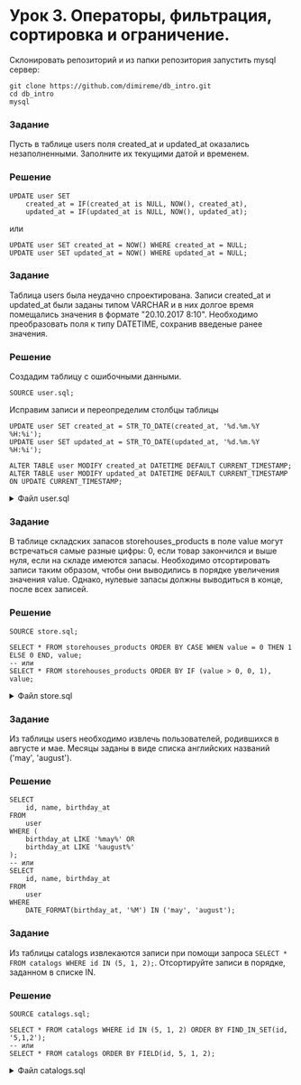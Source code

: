 # Урок 3. Операторы, фильтрация, сортировка и ограничение.

Склонировать репозиторий и из папки репозитория запустить mysql сервер:

```text
git clone https://github.com/dimireme/db_intro.git
cd db_intro
mysql
```

### Задание

Пусть в таблице users поля created_at и updated_at оказались незаполненными. Заполните их текущими датой и временем.

### Решение

```mysql
UPDATE user SET
    created_at = IF(created_at is NULL, NOW(), created_at),
    updated_at = IF(updated_at is NULL, NOW(), updated_at);
```

или

```mysql
UPDATE user SET created_at = NOW() WHERE created_at = NULL;
UPDATE user SET updated_at = NOW() WHERE updated_at = NULL;
```

### Задание

Таблица users была неудачно спроектирована. Записи created_at и updated_at были заданы типом VARCHAR и в них долгое время помещались значения в формате "20.10.2017 8:10". Необходимо преобразовать поля к типу DATETIME, сохранив введеные ранее значения.

### Решение

Создадим таблицу с ошибочными данными.

```mysql
SOURCE user.sql;
```

Исправим записи и переопределим столбцы таблицы

```mysql
UPDATE user SET created_at = STR_TO_DATE(created_at, '%d.%m.%Y %H:%i');
UPDATE user SET updated_at = STR_TO_DATE(updated_at, '%d.%m.%Y %H:%i');

ALTER TABLE user MODIFY created_at DATETIME DEFAULT CURRENT_TIMESTAMP;
ALTER TABLE user MODIFY updated_at DATETIME DEFAULT CURRENT_TIMESTAMP ON UPDATE CURRENT_TIMESTAMP;
```

<details><summary>Файл user.sql</summary>
<p>

```mysql
 DROP TABLE IF EXISTS user;
 CREATE TABLE user (
    id SERIAL PRIMARY KEY,
    name VARCHAR(255) COMMENT 'Имя пользователя',
    birthday_at VARCHAR(255),
    created_at VARCHAR(255),
    updated_at VARCHAR(255)
 ) COMMENT = 'Пользователи';

 INSERT INTO user (name, birthday_at, created_at, updated_at) VALUES
    ('alex', '16 june 1988', '20.10.2017 8:10', '21.10.2017 8:10'),
    ('max', '17 may 1989', '22.10.2017 8:10', '23.10.2017 8:10'),
    ('kate', '18 august 1990', '24.10.2017 8:10', '25.10.2017 8:10');
```

</p>
</details>

### Задание

В таблице складских запасов storehouses_products в поле value могут встречаться самые разные цифры: 0, если товар закончился и выше нуля, если на складе имеются запасы. Необходимо отсортировать записи таким образом, чтобы они выводились в порядке увеличения значения value. Однако, нулевые запасы должны выводиться в конце, после всех записей.

### Решение

```mysql
SOURCE store.sql;

SELECT * FROM storehouses_products ORDER BY CASE WHEN value = 0 THEN 1 ELSE 0 END, value;
-- или
SELECT * FROM storehouses_products ORDER BY IF (value > 0, 0, 1), value;
```

<details><summary>Файл store.sql</summary>
<p>

```mysql
DROP TABLE IF EXISTS storehouses_products;
CREATE TABLE storehouses_products (
    id SERIAL PRIMARY KEY,
    value INT NOT NULL DEFAULT 0 COMMENT 'Доступное количество'
) COMMENT 'Складские запасы';

INSERT INTO storehouses_products (value) VALUES
    (0),
    (2500),
    (0),
    (30),
    (500),
    (1);
```

</p>
</details>

### Задание

Из таблицы users необходимо извлечь пользователей, родившихся в августе и мае. Месяцы заданы в виде списка английских названий ('may', 'august').

### Решение

```mysql
SELECT
    id, name, birthday_at
FROM
    user
WHERE (
    birthday_at LIKE '%may%' OR
    birthday_at LIKE '%august%'
);
-- или
SELECT
	id, name, birthday_at
FROM
	user
WHERE
	DATE_FORMAT(birthday_at, '%M') IN ('may', 'august');
```

### Задание

Из таблицы catalogs извлекаются записи при помощи запроса `SELECT * FROM catalogs WHERE id IN (5, 1, 2);`. Отсортируйте записи в порядке, заданном в списке IN.

### Решение

```mysql
SOURCE catalogs.sql;

SELECT * FROM catalogs WHERE id IN (5, 1, 2) ORDER BY FIND_IN_SET(id, '5,1,2');
-- или
SELECT * FROM catalogs ORDER BY FIELD(id, 5, 1, 2);
```

<details><summary>Файл catalogs.sql</summary>
<p>

```mysql
 DROP TABLE IF EXISTS catalogs;
 CREATE TABLE catalogs (
    id SMALLINT UNSIGNED NOT NULL AUTO_INCREMENT UNIQUE PRIMARY KEY,
    name VARCHAR(255) COMMENT 'Наименование товара',
    created_at DATETIME DEFAULT CURRENT_TIMESTAMP,
    updated_at DATETIME DEFAULT CURRENT_TIMESTAMP ON UPDATE CURRENT_TIMESTAMP
 ) COMMENT = 'Каталог ХХХ';

 INSERT INTO catalogs (name) VALUES
    ('alex_1'),
    ('jessie_2'),
    ('jasmine_3'),
    ('oudrey_4'),
    ('madison_5'),
    ('oletta_6'),
    ('nikole_7');
```

</p>
</details>
